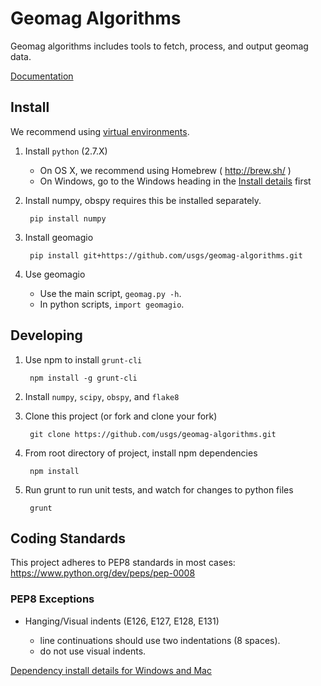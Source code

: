 Geomag Algorithms
=================

Geomag algorithms includes tools to fetch, process, and output geomag data.

[Documentation](./docs/README.md)


<a name="install"></a>
Install
-------

We recommend using [virtual environments][].


1. Install `python` (2.7.X)

    - On OS X, we recommend using Homebrew ( http://brew.sh/ )
    - On Windows, go to the Windows heading in the
      [Install details](readme_dependency_install.md) first

2. Install numpy, obspy requires this be installed separately.

        pip install numpy

3. Install geomagio

        pip install git+https://github.com/usgs/geomag-algorithms.git

4. Use geomagio

    - Use the main script, `geomag.py -h`.
    - In python scripts, `import geomagio`.

[virtual environments]: http://docs.python-guide.org/en/latest/dev/virtualenvs/


<a name="develop"></a>
Developing
----------

1. Use npm to install `grunt-cli`

        npm install -g grunt-cli

2. Install `numpy`, `scipy`, `obspy`, and `flake8`

3. Clone this project (or fork and clone your fork)

        git clone https://github.com/usgs/geomag-algorithms.git

4. From root directory of project, install npm dependencies

        npm install

5. Run grunt to run unit tests, and watch for changes to python files

        grunt


<a name="standards"></a>
Coding Standards
----------------

This project adheres to PEP8 standards in most cases:
    https://www.python.org/dev/peps/pep-0008

### PEP8 Exceptions

- Hanging/Visual indents (E126, E127, E128, E131)

    - line continuations should use two indentations (8 spaces).
    - do not use visual indents.

[Dependency install details for Windows and Mac](readme_dependency_install.md)
